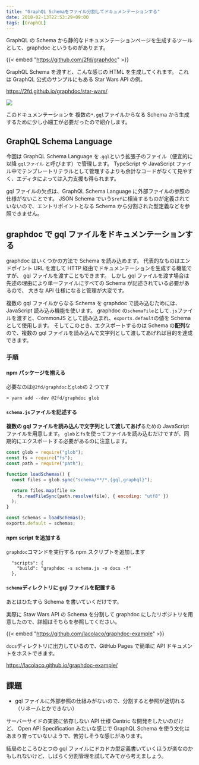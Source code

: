 ```yaml
---
title: "GraphQL Schemaをファイル分割してドキュメンテーションする"
date: 2018-02-13T22:53:29+09:00
tags: [GraphQL]
---
```


GraphQL の Schema から静的なドキュメンテーションページを生成するツールとして、graphdoc というものがあります。

{{< embed "https://github.com/2fd/graphdoc" >}}

GraphQL Schema を渡すと、こんな感じの HTML を生成してくれます。
これは GraphQL 公式のサンプルにもある Star Wars API の例。

https://2fd.github.io/graphdoc/star-wars/

![](https://cdn-ak.f.st-hatena.com/images/fotolife/l/lacolaco/20180213/20180213222120.png)

このドキュメンテーションを 複数の`*.gql`ファイルからなる Schema から生成するために少し小細工が必要だったので紹介します。

## GraphQL Schema Language

今回は GraphQL Schema Language を`.gql`という拡張子のファイル（便宜的に以降 `gqlファイル` と呼びます）で管理します。
TypeScript や JavaScript ファイル中でテンプレートリテラルとして管理するよりも余計なコードがなくて見やすく、エディタによっては入力支援も得られます。

gql ファイルの欠点は、GraphQL Schema Language に外部ファイルの参照の仕様がないことです。
JSON Schema でいう`$ref`に相当するものが定義されていないので、エントリポイントとなる Schema から分割された型定義などを参照できません。

## graphdoc で gql ファイルをドキュメンテーションする

graphdoc はいくつかの方法で Schema を読み込めます。
代表的なものはエンドポイント URL を渡して HTTP 経由でドキュメンテーションを生成する機能ですが、
gql ファイルを渡すこともできます。
しかし gql ファイルを渡す場合は先述の理由により単一ファイルにすべての Schema が記述されている必要があるので、
大きな API 仕様になると管理が大変です。

複数の gql ファイルからなる Schema を graphdoc で読み込むためには、JavaScript 読み込み機能を使います。
graphdoc の`schemaFile`として`.js`ファイルを渡すと、CommonJS として読み込まれ、`exports.default`の値を Schema として使用します。
そしてこのとき、エクスポートするのは Schema の**配列**なので、複数の gql ファイルを読み込んで文字列として渡してあげれば目的を達成できます。

### 手順

#### npm パッケージを揃える

必要なのは`@2fd/graphdoc`と`glob`の 2 つです

```
> yarn add --dev @2fd/graphdoc glob
```

#### `schema.js`ファイルを記述する

**複数の gql ファイルを読み込んで文字列として渡してあげ**るための JavaScript ファイルを用意します。
`glob`と`fs`を使ってファイルを読み込むだけですが、同期的にエクスポートする必要があるのに注意します。

```js
const glob = require("glob");
const fs = require("fs");
const path = require("path");

function loadSchemas() {
  const files = glob.sync("schema/**/*.{gql,graphql}");

  return files.map(file =>
    fs.readFileSync(path.resolve(file), { encoding: "utf8" })
  );
}

const schemas = loadSchemas();
exports.default = schemas;
```

#### npm script を追加する

`graphdoc`コマンドを実行する npm スクリプトを追加します

```
  "scripts": {
    "build": "graphdoc -s schema.js -o docs -f"
  },
```

#### `schema`ディレクトリに gql ファイルを配置する

あとはひたすら Schema を書いていくだけです。

実際に Staw Wars API の Schema を分割して graphdoc にしたリポジトリを用意したので、詳細はそちらを参照してください。

{{< embed "https://github.com/lacolaco/graphdoc-example" >}}

`docs`ディレクトリに出力しているので、GitHub Pages で簡単に API ドキュメントをホストできます。

https://lacolaco.github.io/graphdoc-example/

## 課題

- gql ファイルに外部参照の仕組みがないので、分割すると参照が途切れる（リネームとかできない）

サーバーサイドの実装に依存しない API 仕様 Centric な開発をしたいのだけど、
Open API Specification みたいな感じで GraphQL Schema を使う文化はあまり育っていないようで、苦労しそうな感じがあります。

結局のところひとつの gql ファイルにドカドカ型定義書いていくほうが楽なのかもしれないけど、しばらく分割管理を試してみてから考えましょう。
